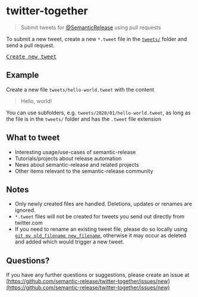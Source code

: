 # twitter-together

> Submit tweets for [@SemanticRelease](https://twitter.com/SemanticRelease) using pull requests

To submit a new tweet, create a new `*.tweet` file in the [`tweets/`](`tweets/`) folder and send a pull request.

<kbd>[Create new tweet](../../new/master/?filename=tweets/<your-path>.tweet)</kbd>

## Example

Create a new file `tweets/hello-world.tweet` with the content

> Hello, world!

You can use subfolders, e.g. `tweets/2020/01/hello-world.tweet`, as long as the file is in the `tweets/` folder and has the `.tweet` file extension

## What to tweet

- Interesting usage/use-cases of semantic-release
- Tutorials/projects about release automation
- News about semantic-release and related projects
- Other items relevant to the semantic-release community

## Notes

- Only newly created files are handled. Deletions, updates or renames are ignored.
- `*.tweet` files will not be created for tweets you send out directly from twitter.com
- If you need to rename an existing tweet file, please do so locally using [`git mv old_filename new_filename`](https://help.github.com/en/articles/renaming-a-file-using-the-command-line), otherwise it may occur as deleted and added which would trigger a new tweet.

## Questions?

If you have any further questions or suggestions, please create an issue at [https://github.com/semantic-release/twitter-together/issues/new](https://github.com/semantic-release/twitter-together/issues/new)
